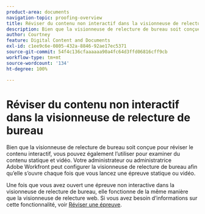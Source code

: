 ```yaml
---
product-area: documents
navigation-topic: proofing-overview
title: Réviser du contenu non interactif dans la visionneuse de relecture de bureau
description: Bien que la visionneuse de relecture de bureau soit conçue pour réviser le contenu interactif, vous pouvez également l’utiliser pour examiner du contenu statique et vidéo. Votre administrateur ou administratrice Adobe Workfront peut configurer la visionneuse de relecture de bureau afin qu’elle s’ouvre chaque fois que vous lancez une épreuve statique ou vidéo.
author: Courtney
feature: Digital Content and Documents
exl-id: c1ee9c6e-0805-432a-8846-92ae17ec5371
source-git-commit: 54f4c136cfaaaaaa90a4fc64d3ffd06816cff9cb
workflow-type: tm+mt
source-wordcount: '134'
ht-degree: 100%

---
```


# Réviser du contenu non interactif dans la visionneuse de relecture de bureau

Bien que la visionneuse de relecture de bureau soit conçue pour réviser le contenu interactif, vous pouvez également l’utiliser pour examiner du contenu statique et vidéo. Votre administrateur ou administratrice Adobe Workfront peut configurer la visionneuse de relecture de bureau afin qu’elle s’ouvre chaque fois que vous lancez une épreuve statique ou vidéo.

Une fois que vous avez ouvert une épreuve non interactive dans la visionneuse de relecture de bureau, elle fonctionne de la même manière que la visionneuse de relecture web. Si vous avez besoin d’informations sur cette fonctionnalité, voir [Réviser une épreuve](../../../review-and-approve-work/proofing/reviewing-proofs-within-workfront/review-a-proof/review-a-proof.md).
